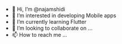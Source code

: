 - 👋 Hi, I’m @najamshidi
- 👀 I’m interested in developing Mobile apps
- 🌱 I’m currently learning Flutter
- 💞️ I’m looking to collaborate on ...
- 📫 How to reach me ...

<!---
najamshidi/najamshidi is a ✨ special ✨ repository because its `README.md` (this file) appears on your GitHub profile.
You can click the Preview link to take a look at your changes.
--->
